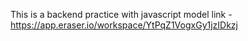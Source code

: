 This is a backend practice with javascript
model link - https://app.eraser.io/workspace/YtPqZ1VogxGy1jzIDkzj